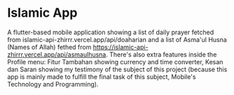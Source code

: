 # Islamic App

A flutter-based mobile application showing a list of daily prayer fetched from islamic-api-zhirrr.vercel.app/api/doaharian and a list of Asma'ul Husna (Names of Allah) fethed from https://islamic-api-zhirrr.vercel.app/api/asmaulhusna. There's also extra features inside the Profile menu: Fitur Tambahan showing currency and time converter, Kesan dan Saran showing my testimony of the subject of this project (because this app is mainly made to fulfill the final task of this subject, Mobile's Technology and Programming).

